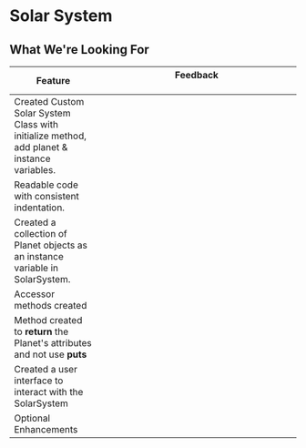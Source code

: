 # Solar System
## What We're Looking For

|  Feature 	|  Feedback 	&nbsp;&nbsp;&nbsp;&nbsp;&nbsp;&nbsp;&nbsp;&nbsp;&nbsp;&nbsp;&nbsp;&nbsp;&nbsp;&nbsp;&nbsp;&nbsp;&nbsp;&nbsp;&nbsp;&nbsp;&nbsp;&nbsp;&nbsp;&nbsp;&nbsp;&nbsp;&nbsp;&nbsp;&nbsp;&nbsp;&nbsp;&nbsp;&nbsp;&nbsp;&nbsp;&nbsp;&nbsp;&nbsp;&nbsp;&nbsp;&nbsp;&nbsp;&nbsp;&nbsp;&nbsp;&nbsp;&nbsp;&nbsp;&nbsp;&nbsp;&nbsp;&nbsp;&nbsp;&nbsp;&nbsp;&nbsp;&nbsp;&nbsp;&nbsp;&nbsp;&nbsp;&nbsp;&nbsp;&nbsp;&nbsp;&nbsp;&nbsp;&nbsp;&nbsp;&nbsp;&nbsp;&nbsp;&nbsp;&nbsp;&nbsp;&nbsp;&nbsp;|
|---	|---	|
|  Created Custom Solar System Class with initialize method, add planet & instance variables.	|   	|
|  Readable code with consistent indentation. 	| 	|
|  Created a collection of Planet objects as an instance variable in SolarSystem. |   |   
|  Accessor methods created  |  |
|  Method created to **return** the Planet's attributes and not use **puts** |  | 
|  Created a user interface to interact with the SolarSystem  |  | 
|  Optional Enhancements |  |


